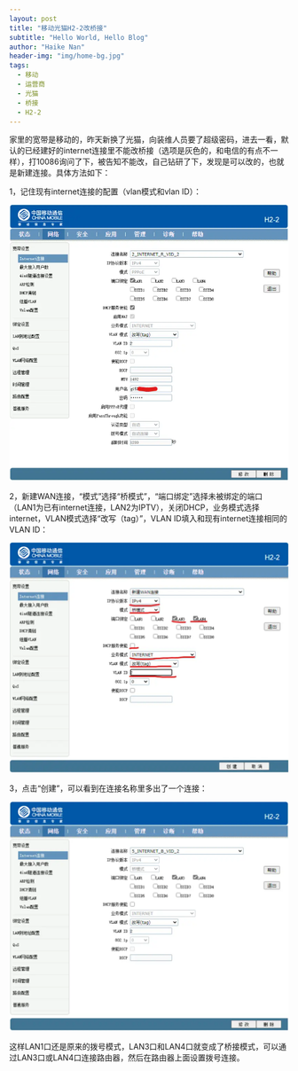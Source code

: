 ```yaml
---
layout: post
title: "移动光猫H2-2改桥接"
subtitle: "Hello World, Hello Blog"
author: "Haike Nan"
header-img: "img/home-bg.jpg"
tags: 
  - 移动
  - 运营商
  - 光猫
  - 桥接
  - H2-2
---
```


家里的宽带是移动的，昨天新换了光猫，向装维人员要了超级密码，进去一看，默认的已经建好的internet连接里不能改桥接（选项是灰色的，和电信的有点不一样），打10086询问了下，被告知不能改，自己钻研了下，发现是可以改的，也就是新建连接。具体方法如下：

1，记住现有internet连接的配置（vlan模式和vlan ID）：

![](/assets/img/H2-2-1.png)

2，新建WAN连接，“模式”选择“桥模式”，“端口绑定”选择未被绑定的端口（LAN1为已有internet连接，LAN2为IPTV），关闭DHCP，业务模式选择internet，VLAN模式选择“改写（tag）”，VLAN ID填入和现有internet连接相同的VLAN ID：

![](/assets/img/H2-2-2.png)

3，点击“创建”，可以看到在连接名称里多出了一个连接：

![](/assets/img/H2-2-3.png)


这样LAN1口还是原来的拨号模式，LAN3口和LAN4口就变成了桥接模式，可以通过LAN3口或LAN4口连接路由器，然后在路由器上面设置拨号连接。
